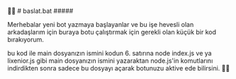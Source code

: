 🎉👋 # baslat.bat ##### 

Merhebalar yeni bot yazmaya başlayanlar ve bu işe hevesli olan arkadaşlarım için buraya botu çalıştırmak için gerekli olan küçük bir kod bırakıyorum.

bu kod ile main dosyanızın ismini kodun 6. satırına node index.js ve ya lixenior.js gibi main dosyanızın ismini yazaraktan node.js'in komutlarını indirdikten sonra sadece bu dosyayı açarak botunuzu aktive ede bilirsini.
🎉👋

